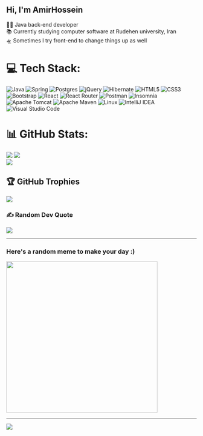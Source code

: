
 ### <h2>Hi,  I'm AmirHossein</h2>

👨‍💻 Java back-end developer <br>
📚 Currently studying computer software at Rudehen university, Iran <br>
🛸 Sometimes I try front-end to change things up as well





# 💻 Tech Stack:
 ![Java](https://img.shields.io/badge/java-%23ED8B00.svg?style=for-the-badge&logo=openjdk&logoColor=white)
 ![Spring](https://img.shields.io/badge/spring-%236DB33F.svg?style=for-the-badge&logo=spring&logoColor=white)
 ![Postgres](https://img.shields.io/badge/postgres-%23316192.svg?style=for-the-badge&logo=postgresql&logoColor=white)
 ![jQuery](https://img.shields.io/badge/jquery-%230769AD.svg?style=for-the-badge&logo=jquery&logoColor=white)
 ![Hibernate](https://img.shields.io/badge/Hibernate-59666C?style=for-the-badge&logo=Hibernate&logoColor=white)
 ![HTML5](https://img.shields.io/badge/html5-%23E34F26.svg?style=for-the-badge&logo=html5&logoColor=white)
 ![CSS3](https://img.shields.io/badge/css3-%231572B6.svg?style=for-the-badge&logo=css3&logoColor=white)
 ![Bootstrap](https://img.shields.io/badge/bootstrap-%238511FA.svg?style=for-the-badge&logo=bootstrap&logoColor=white)
 ![React](https://img.shields.io/badge/react-%2320232a.svg?style=for-the-badge&logo=react&logoColor=%2361DAFB)
 ![React Router](https://img.shields.io/badge/React_Router-CA4245?style=for-the-badge&logo=react-router&logoColor=white)
 ![Postman](https://img.shields.io/badge/Postman-FF6C37?style=for-the-badge&logo=postman&logoColor=white)
 ![Insomnia](https://img.shields.io/badge/Insomnia-black?style=for-the-badge&logo=insomnia&logoColor=5849BE)
 ![Apache Tomcat](https://img.shields.io/badge/apache%20tomcat-%23F8DC75.svg?style=for-the-badge&logo=apache-tomcat&logoColor=black)
 ![Apache Maven](https://img.shields.io/badge/Apache%20Maven-C71A36?style=for-the-badge&logo=Apache%20Maven&logoColor=white)
 ![Linux](https://img.shields.io/badge/Linux-FCC624?style=for-the-badge&logo=linux&logoColor=black)
 ![IntelliJ IDEA](https://img.shields.io/badge/IntelliJIDEA-000000.svg?style=for-the-badge&logo=intellij-idea&logoColor=white)
 ![Visual Studio Code](https://img.shields.io/badge/Visual%20Studio%20Code-0078d7.svg?style=for-the-badge&logo=visual-studio-code&logoColor=white)
 
# 📊 GitHub Stats:
![](https://github-readme-stats.vercel.app/api?username=AmirTghizde&theme=transparent&hide_border=false&include_all_commits=true&count_private=false)
![](https://github-readme-stats.vercel.app/api/top-langs/?username=AmirTghizde&theme=transparent&hide_border=false&include_all_commits=true&count_private=false&layout=compact)<br/>
![](https://github-readme-streak-stats.herokuapp.com/?user=AmirTghizde&theme=transparent&hide_border=false)


## 🏆 GitHub Trophies
![](https://github-profile-trophy.vercel.app/?username=AmirTghizde&theme=gruvbox&no-frame=false&no-bg=true&margin-w=4)

### ✍️ Random Dev Quote
![](https://quotes-github-readme.vercel.app/api?type=horizontal&theme=dark)

---
<h3>Here's a random meme to make your day :)</h3>
<img src='https://randommeme-five.vercel.app/' style="height: 400px;"/>

---
[![](https://visitcount.itsvg.in/api?id=AmirTghizde&icon=0&color=0)](https://visitcount.itsvg.in)

<!-- Proudly created with GPRM ( https://gprm.itsvg.in ) -->

<!-- Proudly created with GPRM ( https://gprm.itsvg.in ) -->
